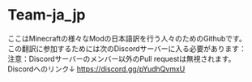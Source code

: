 # Team-ja_jp
ここはMinecraftの様々なModの日本語訳を行う人々のためのGithubです。<br>
この翻訳に参加するためには次のDiscordサーバーに入る必要があります：<br>
注意：Discordサーバーのメンバー以外のPull requestは無視されます。
Discordへのリンク↓
https://discord.gg/pYudhQvmxU
